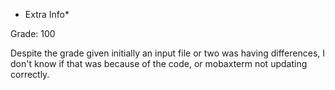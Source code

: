 * Extra Info*

Grade: 100

Despite the grade given initially an input file or two was having differences, I don't know if that was because of the code, or mobaxterm not updating correctly. 

